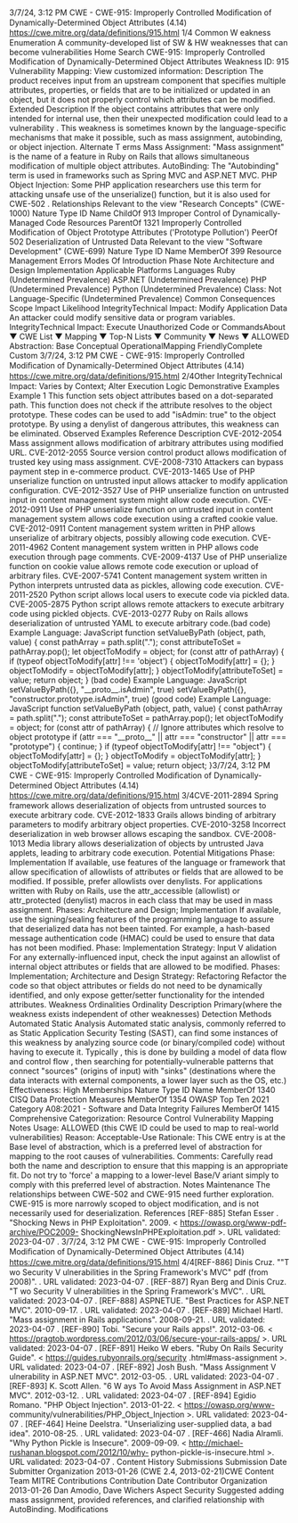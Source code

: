3/7/24, 3:12 PM CWE - CWE-915: Improperly Controlled Modiﬁcation of Dynamically-Determined Object Attributes (4.14)
https://cwe.mitre.org/data/deﬁnitions/915.html 1/4
Common W eakness Enumeration
A community-developed list of SW & HW weaknesses that can become
vulnerabilities
Home Search
CWE-915: Improperly Controlled Modification of Dynamically-Determined Object
Attributes
Weakness ID: 915
Vulnerability Mapping: 
View customized information:
 Description
The product receives input from an upstream component that specifies multiple attributes, properties, or fields that are to be initialized
or updated in an object, but it does not properly control which attributes can be modified.
 Extended Description
If the object contains attributes that were only intended for internal use, then their unexpected modification could lead to a
vulnerability .
This weakness is sometimes known by the language-specific mechanisms that make it possible, such as mass assignment,
autobinding, or object injection.
 Alternate T erms
Mass Assignment: "Mass assignment" is the name of a feature in Ruby on Rails that allows simultaneous modification of
multiple object attributes.
AutoBinding: The "Autobinding" term is used in frameworks such as Spring MVC and ASP.NET MVC.
PHP Object Injection: Some PHP application researchers use this term for attacking unsafe use of the unserialize() function,
but it is also used for CWE-502 .
 Relationships
 Relevant to the view "Research Concepts" (CWE-1000)
Nature Type ID Name
ChildOf 913 Improper Control of Dynamically-Managed Code Resources
ParentOf 1321 Improperly Controlled Modification of Object Prototype Attributes ('Prototype Pollution')
PeerOf 502 Deserialization of Untrusted Data
 Relevant to the view "Software Development" (CWE-699)
Nature Type ID Name
MemberOf 399 Resource Management Errors
 Modes Of Introduction
Phase Note
Architecture and Design
Implementation
 Applicable Platforms
Languages
Ruby (Undetermined Prevalence)
ASP.NET (Undetermined Prevalence)
PHP (Undetermined Prevalence)
Python (Undetermined Prevalence)
Class: Not Language-Specific (Undetermined Prevalence)
 Common Consequences
Scope Impact Likelihood
IntegrityTechnical Impact: Modify Application Data
An attacker could modify sensitive data or program variables.
IntegrityTechnical Impact: Execute Unauthorized Code or CommandsAbout ▼ CWE List ▼ Mapping ▼ Top-N Lists ▼ Community ▼ News ▼
ALLOWED
Abstraction: Base
Conceptual OperationalMapping
FriendlyComplete Custom
3/7/24, 3:12 PM CWE - CWE-915: Improperly Controlled Modiﬁcation of Dynamically-Determined Object Attributes (4.14)
https://cwe.mitre.org/data/deﬁnitions/915.html 2/4Other
IntegrityTechnical Impact: Varies by Context; Alter Execution Logic
 Demonstrative Examples
Example 1
This function sets object attributes based on a dot-separated path.
This function does not check if the attribute resolves to the object prototype. These codes can be used to add "isAdmin: true" to the
object prototype.
By using a denylist of dangerous attributes, this weakness can be eliminated.
 Observed Examples
Reference Description
CVE-2012-2054 Mass assignment allows modification of arbitrary attributes using modified URL.
CVE-2012-2055 Source version control product allows modification of trusted key using mass assignment.
CVE-2008-7310 Attackers can bypass payment step in e-commerce product.
CVE-2013-1465 Use of PHP unserialize function on untrusted input allows attacker to modify application configuration.
CVE-2012-3527 Use of PHP unserialize function on untrusted input in content management system might allow code
execution.
CVE-2012-0911 Use of PHP unserialize function on untrusted input in content management system allows code
execution using a crafted cookie value.
CVE-2012-0911 Content management system written in PHP allows unserialize of arbitrary objects, possibly allowing
code execution.
CVE-2011-4962 Content management system written in PHP allows code execution through page comments.
CVE-2009-4137 Use of PHP unserialize function on cookie value allows remote code execution or upload of arbitrary
files.
CVE-2007-5741 Content management system written in Python interprets untrusted data as pickles, allowing code
execution.
CVE-2011-2520 Python script allows local users to execute code via pickled data.
CVE-2005-2875 Python script allows remote attackers to execute arbitrary code using pickled objects.
CVE-2013-0277 Ruby on Rails allows deserialization of untrusted YAML to execute arbitrary code.(bad code) Example Language: JavaScript 
function setValueByPath (object, path, value) {
const pathArray = path.split(".");
const attributeToSet = pathArray.pop();
let objectToModify = object;
for (const attr of pathArray) {
if (typeof objectToModify[attr] !== 'object') {
objectToModify[attr] = {};
}
objectToModify = objectToModify[attr];
}
objectToModify[attributeToSet] = value;
return object;
}
(bad code) Example Language: JavaScript 
setValueByPath({}, "\_\_proto\_\_.isAdmin", true)
setValueByPath({}, "constructor.prototype.isAdmin", true)
(good code) Example Language: JavaScript 
function setValueByPath (object, path, value) {
const pathArray = path.split(".");
const attributeToSet = pathArray.pop();
let objectToModify = object;
for (const attr of pathArray) {
// Ignore attributes which resolve to object prototype
if (attr === "\_\_proto\_\_" || attr === "constructor" || attr === "prototype") {
continue;
}
if (typeof objectToModify[attr] !== "object") {
objectToModify[attr] = {};
}
objectToModify = objectToModify[attr];
}
objectToModify[attributeToSet] = value;
return object;
}3/7/24, 3:12 PM CWE - CWE-915: Improperly Controlled Modiﬁcation of Dynamically-Determined Object Attributes (4.14)
https://cwe.mitre.org/data/deﬁnitions/915.html 3/4CVE-2011-2894 Spring framework allows deserialization of objects from untrusted sources to execute arbitrary code.
CVE-2012-1833 Grails allows binding of arbitrary parameters to modify arbitrary object properties.
CVE-2010-3258 Incorrect deserialization in web browser allows escaping the sandbox.
CVE-2008-1013 Media library allows deserialization of objects by untrusted Java applets, leading to arbitrary code
execution.
 Potential Mitigations
Phase: Implementation
If available, use features of the language or framework that allow specification of allowlists of attributes or fields that are allowed
to be modified. If possible, prefer allowlists over denylists.
For applications written with Ruby on Rails, use the attr\_accessible (allowlist) or attr\_protected (denylist) macros in each class
that may be used in mass assignment.
Phases: Architecture and Design; Implementation
If available, use the signing/sealing features of the programming language to assure that deserialized data has not been tainted.
For example, a hash-based message authentication code (HMAC) could be used to ensure that data has not been modified.
Phase: Implementation
Strategy: Input V alidation
For any externally-influenced input, check the input against an allowlist of internal object attributes or fields that are allowed to
be modified.
Phases: Implementation; Architecture and Design
Strategy: Refactoring
Refactor the code so that object attributes or fields do not need to be dynamically identified, and only expose getter/setter
functionality for the intended attributes.
 Weakness Ordinalities
Ordinality Description
Primary(where the weakness exists independent of other weaknesses)
 Detection Methods
Automated Static Analysis
Automated static analysis, commonly referred to as Static Application Security Testing (SAST), can find some instances of this
weakness by analyzing source code (or binary/compiled code) without having to execute it. Typically , this is done by building a
model of data flow and control flow , then searching for potentially-vulnerable patterns that connect "sources" (origins of input)
with "sinks" (destinations where the data interacts with external components, a lower layer such as the OS, etc.)
Effectiveness: High
 Memberships
Nature Type ID Name
MemberOf 1340 CISQ Data Protection Measures
MemberOf 1354 OWASP Top Ten 2021 Category A08:2021 - Software and Data Integrity Failures
MemberOf 1415 Comprehensive Categorization: Resource Control
 Vulnerability Mapping Notes
Usage: ALLOWED (this CWE ID could be used to map to real-world vulnerabilities)
Reason: Acceptable-Use
Rationale:
This CWE entry is at the Base level of abstraction, which is a preferred level of abstraction for mapping to the root causes of
vulnerabilities.
Comments:
Carefully read both the name and description to ensure that this mapping is an appropriate fit. Do not try to 'force' a mapping to a
lower-level Base/V ariant simply to comply with this preferred level of abstraction.
 Notes
Maintenance
The relationships between CWE-502 and CWE-915 need further exploration. CWE-915 is more narrowly scoped to object
modification, and is not necessarily used for deserialization.
 References
[REF-885] Stefan Esser . "Shocking News in PHP Exploitation". 2009. < https://owasp.org/www-pdf-archive/POC2009-
ShockingNewsInPHPExploitation.pdf >. URL validated: 2023-04-07 .
3/7/24, 3:12 PM CWE - CWE-915: Improperly Controlled Modiﬁcation of Dynamically-Determined Object Attributes (4.14)
https://cwe.mitre.org/data/deﬁnitions/915.html 4/4[REF-886] Dinis Cruz. ""T wo Security V ulnerabilities in the Spring Framework's MVC" pdf (from 2008)".
. URL validated: 2023-04-07 .
[REF-887] Ryan Berg and Dinis Cruz. "T wo Security V ulnerabilities in the Spring Framework's MVC".
. URL validated: 2023-04-07 .
[REF-888] ASPNETUE. "Best Practices for ASP.NET MVC". 2010-09-17.
.
URL validated: 2023-04-07 .
[REF-889] Michael Hartl. "Mass assignment in Rails applications". 2008-09-21.
. URL
validated: 2023-04-07 .
[REF-890] Tobi. "Secure your Rails apps!". 2012-03-06. < https://pragtob.wordpress.com/2012/03/06/secure-your-rails-apps/ >.
URL validated: 2023-04-07 .
[REF-891] Heiko W ebers. "Ruby On Rails Security Guide". < https://guides.rubyonrails.org/security .html#mass-assignment >. URL
validated: 2023-04-07 .
[REF-892] Josh Bush. "Mass Assignment V ulnerability in ASP.NET MVC". 2012-03-05.
. URL validated: 2023-04-07 .
[REF-893] K. Scott Allen. "6 W ays To Avoid Mass Assignment in ASP.NET MVC". 2012-03-12.
. URL
validated: 2023-04-07 .
[REF-894] Egidio Romano. "PHP Object Injection". 2013-01-22. < https://owasp.org/www-
community/vulnerabilities/PHP\_Object\_Injection >. URL validated: 2023-04-07 .
[REF-464] Heine Deelstra. "Unserializing user-supplied data, a bad idea". 2010-08-25.
. URL validated: 2023-04-07 .
[REF-466] Nadia Alramli. "Why Python Pickle is Insecure". 2009-09-09. < http://michael-rushanan.blogspot.com/2012/10/why-
python-pickle-is-insecure.html >. URL validated: 2023-04-07 .
 Content History
 Submissions
Submission Date Submitter Organization
2013-01-26
(CWE 2.4, 2013-02-21)CWE Content Team MITRE
 Contributions
Contribution Date Contributor Organization
2013-01-26 Dan Amodio, Dave Wichers Aspect Security
Suggested adding mass assignment, provided references, and clarified relationship with AutoBinding.
 Modifications